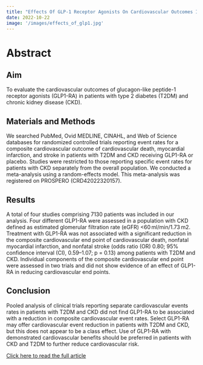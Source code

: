 ```yaml
---
title: "Effects Of GLP-1 Receptor Agonists On Cardiovascular Outcomes In Patients With Type 2 Diabetes And Chronic Kidney Disease: A Systematic Review And Meta-analysis"
date: 2022-10-22 
image: '/images/effects_of_glp1.jpg'
---
```


# Abstract 

## Aim
To evaluate the cardiovascular outcomes of glucagon-like peptide-1 receptor agonists (GLP1-RA) in patients with type 2 diabetes (T2DM) and chronic kidney disease (CKD).


## Materials and Methods
We searched PubMed, Ovid MEDLINE, CINAHL, and Web of Science databases for randomized controlled trials reporting event rates for a composite cardiovascular outcome of cardiovascular death, myocardial infarction, and stroke in patients with T2DM and CKD receiving GLP1-RA or placebo. Studies were restricted to those reporting specific event rates for patients with CKD separately from the overall population. We conducted a meta-analysis using a random-effects model. This meta-analysis was registered on PROSPERO (CRD42022320157).

## Results
A total of four studies comprising 7130 patients was included in our analysis. Four different GLP1-RA were assessed in a population with CKD defined as estimated glomerular filtration rate (eGFR) <60 ml/min/1.73 m2. Treatment with GLP1-RA was not associated with a significant reduction in the composite cardiovascular end point of cardiovascular death, nonfatal myocardial infarction, and nonfatal stroke (odds ratio (OR) 0.80; 95% confidence interval (CI), 0.59–1.07; p = 0.13) among patients with T2DM and CKD. Individual components of the composite cardiovascular end point were assessed in two trials and did not show evidence of an effect of GLP1-RA in reducing cardiovascular end points.


## Conclusion
Pooled analysis of clinical trials reporting separate cardiovascular events rates in patients with T2DM and CKD did not find GLP1-RA to be associated with a reduction in composite cardiovascular event rates. Select GLP1-RA may offer cardiovascular event reduction in patients with T2DM and CKD, but this does not appear to be a class effect. Use of GLP1-RA with demonstrated cardiovascular benefits should be preferred in patients with CKD and T2DM to further reduce cardiovascular risk.



<a href="https://accpjournals.onlinelibrary.wiley.com/doi/10.1002/phar.2737" target="_blank">Click here to read the full article</a>